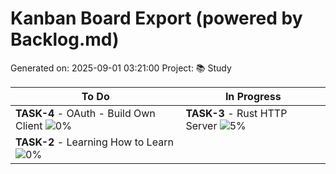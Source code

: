 # Kanban Board Export (powered by Backlog.md)
Generated on: 2025-09-01 03:21:00
Project: 📚 Study

| To Do | In Progress |
| --- | --- |
| **TASK-4** - OAuth - Build Own Client ![0%](https://geps.dev/progress/0) | **TASK-3** - Rust HTTP Server ![5%](https://geps.dev/progress/5) |
| **TASK-2** - Learning How to Learn ![0%](https://geps.dev/progress/0) |
